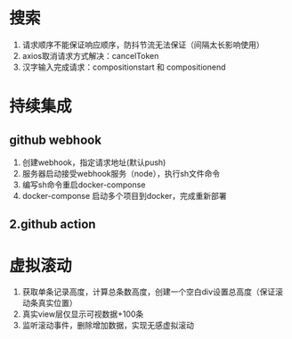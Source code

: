 # 搜索
1. 请求顺序不能保证响应顺序，防抖节流无法保证（间隔太长影响使用）
2. axios取消请求方式解决：cancelToken
3. 汉字输入完成请求：compositionstart 和 compositionend


# 持续集成
## github webhook
1. 创建webhook，指定请求地址(默认push)
2. 服务器启动接受webhook服务（node），执行sh文件命令
3. 编写sh命令重启docker-componse
4. docker-componse 启动多个项目到docker，完成重新部署


## 2.github action


# 虚拟滚动
1. 获取单条记录高度，计算总条数高度，创建一个空白div设置总高度（保证滚动条真实位置）
2. 真实view层仅显示可视数据+100条
3. 监听滚动事件，删除增加数据，实现无感虚拟滚动

